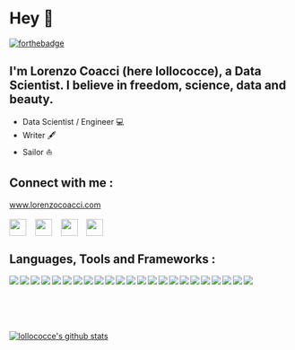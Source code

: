 # Hey 👋

[![forthebadge](https://forthebadge.com/images/badges/built-with-love.svg)](https://forthebadge.com)

## I'm Lorenzo Coacci (here **lollococce**), a Data Scientist. I believe in freedom, science, data and beauty.
 
* Data Scientist / Engineer 💻
* Writer 🖋
* Sailor ⛵️


## **Connect with me :**

www.lorenzocoacci.com
<br />
<br />
<a href="https://www.linkedin.com/in/lorenzo-coacci-692152b2/" target="_blank"><img align="center" src="https://cdn.jsdelivr.net/npm/simple-icons@3.0.1/icons/linkedin.svg" height="30" width="30" /></a> &nbsp;&nbsp;
<a href="https://www.datacamp.com/profile/lorenzo-a4c8d2b8-bafe-4c7e-9e99-90f6b10d4255" target="_blank"><img align="center" src="https://cdn.jsdelivr.net/npm/simple-icons@3.0.1/icons/datacamp.svg" height="30" width="30" /></a> &nbsp;&nbsp;
<a href="https://www.medium.com/lollococce/" target="_blank"><img align="center" src="https://cdn.jsdelivr.net/npm/simple-icons@3.0.1/icons/medium.svg" height="30" width="30" /></a> &nbsp;&nbsp;
<a href="mailto:lorenzo@coacci.it" target="_blank"><img align="center" src="https://cdn.jsdelivr.net/npm/simple-icons@3.0.1/icons/mail-dot-ru.svg" height="30" width="30" /></a> &nbsp;&nbsp;


## **Languages, Tools and Frameworks :**
<img align="left" src="https://www.vectorlogo.zone/logos/git-scm/git-scm-ar21.svg" />
<img align="left" src="https://www.vectorlogo.zone/logos/w3_html5/w3_html5-ar21.svg" />
<img align="left" src="https://www.vectorlogo.zone/logos/visualstudio_code/visualstudio_code-ar21.svg" />
<img align="left" src="https://www.vectorlogo.zone/logos/python/python-ar21.svg" />
<img align="left" src="https://www.vectorlogo.zone/logos/javascript/javascript-ar21.svg" />
<img align="left" src="https://www.vectorlogo.zone/logos/amazon_aws/amazon_aws-ar21.svg" />
<img align="left" src="https://www.vectorlogo.zone/logos/r-project/r-project-ar21.svg" />
<img align="left" src="https://www.vectorlogo.zone/logos/gnu_bash/gnu_bash-ar21.svg" />
<img align="left" src="https://www.vectorlogo.zone/logos/getbootstrap/getbootstrap-ar21.svg" />
<img align="left" src="https://www.vectorlogo.zone/logos/djangoproject/djangoproject-ar21.svg" />
<img align="left" src="https://www.vectorlogo.zone/logos/docker/docker-ar21.svg" />
<img align="left" src="https://www.vectorlogo.zone/logos/google_ads/google_ads-ar21.svg" />
<img align="left" src="https://www.vectorlogo.zone/logos/google_analytics/google_analytics-ar21.svg" />
<img align="left" src="https://www.vectorlogo.zone/logos/pocoo_jinja/pocoo_jinja-ar21.svg" />
<img align="left" src="https://www.vectorlogo.zone/logos/jquery/jquery-ar21.svg" />
<img align="left" src="https://www.vectorlogo.zone/logos/ni_labview/ni_labview-ar21.svg" />
<img align="left" src="https://www.vectorlogo.zone/logos/monday/monday-ar21.svg" />
<img align="left" src="https://www.vectorlogo.zone/logos/mysql/mysql-ar21.svg" />
<img align="left" src="https://www.vectorlogo.zone/logos/php/php-ar21.svg" />
<img align="left" src="https://www.vectorlogo.zone/logos/postgresql/postgresql-ar21.svg" />
<img align="left" src="https://www.vectorlogo.zone/logos/raspberrypi/raspberrypi-ar21.svg" />
<img align="left" src="https://www.vectorlogo.zone/logos/unity3d/unity3d-ar21.svg" />
<img align="left" src="https://www.vectorlogo.zone/logos/arduino/arduino-ar21.svg" />



<br />
<br />
<br />
<br />
<br />

[![lollococce's github stats](https://github-readme-stats.vercel.app/api?username=lollococce&show_icons=true&theme=vue)](https://github.com/lollococce/github-readme-stats)
